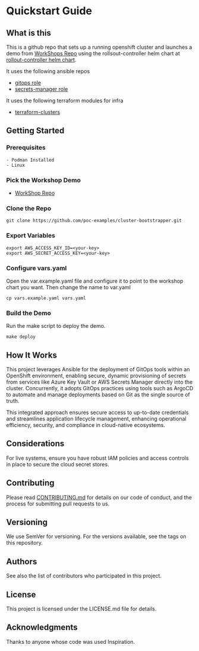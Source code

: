# Quickstart Guide

## What is this

This is a github repo that sets up a running openshift cluster and launches a demo from [WorkShops Repo](https://github.com/poc-examples/workshops) using the rollsout-controller helm chart at [rollout-controller helm chart](https://github.com/poc-examples/charts/tree/main/charts/rollout-controller).

It uses the following ansible repos

- [gitops role](https://github.com/poc-examples/ansible-roles)
- [secrets-manager role](https://github.com/poc-examples/secrets-manager-role)

It uses the following terraform modules for infra

- [terraform-clusters](https://github.com/poc-examples/terraform-clusters)

## Getting Started

### Prerequisites

    - Podman Installed
    - Linux

### Pick the Workshop Demo

- [WorkShop Repo](https://github.com/poc-examples/workshops)

### Clone the Repo

```
git clone https://github.com/poc-examples/cluster-bootstrapper.git
```

### Export Variables

```
export AWS_ACCESS_KEY_ID=<your-key>
export AWS_SECRET_ACCESS_KEY=<your-key>
```

### Configure vars.yaml

Open the var.example.yaml file and configure it to point to the workshop chart you want.  Then change the name to var.yaml

```
cp vars.example.yaml vars.yaml
```

### Build the Demo

Run the make script to deploy the demo.

```
make deploy
```

## How It Works

This project leverages Ansible for the deployment of GitOps tools within an OpenShift environment, enabling secure, dynamic provisioning of secrets from services like Azure Key Vault or AWS Secrets Manager directly into the cluster. Concurrently, it adopts GitOps practices using tools such as ArgoCD to automate and manage deployments based on Git as the single source of truth. 

This integrated approach ensures secure access to up-to-date credentials and streamlines application lifecycle management, enhancing operational efficiency, security, and compliance in cloud-native ecosystems.

## Considerations

For live systems, ensure you have robust IAM policies and access controls in place to secure the cloud secret stores.

## Contributing

Please read [CONTRIBUTING.md](https://github.com/poc-examples/cluster-bootstrapper/blob/main/CONTRIBUTING.md) for details on our code of conduct, and the process for submitting pull requests to us.

## Versioning

We use SemVer for versioning. For the versions available, see the tags on this repository.

## Authors

See also the list of contributors who participated in this project.

## License

This project is licensed under the LICENSE.md file for details.

## Acknowledgments

Thanks to anyone whose code was used Inspiration.
